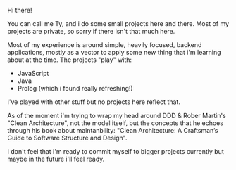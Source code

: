 Hi there!

You can call me Ty, and i do some small projects here and there.
Most of my projects are private, so sorry if there isn't that much here.

Most of my experience is around simple, heavily focused, backend applications, 
mostly as a vector to apply some new thing that i'm learning about at the time.
The projects "play" with: 
- JavaScript 
- Java
- Prolog (which i found really refreshing!)

I've played with other stuff but no projects here reflect that.

As of the moment i'm trying to wrap my head around DDD & Rober Martin's "Clean Architecture", 
not the model itself, but the concepts that he echoes through his book about maintanbility:
"Clean Architecture: A Craftsman’s Guide to Software Structure and Design".

I don't feel that i'm ready to commit myself to bigger projects currently but maybe in the future i'll feel ready.

<!---
Fohalvutlun/Fohalvutlun is a ✨ special ✨ repository because its `README.md` (this file) appears on your GitHub profile.
You can click the Preview link to take a look at your changes.
--->
